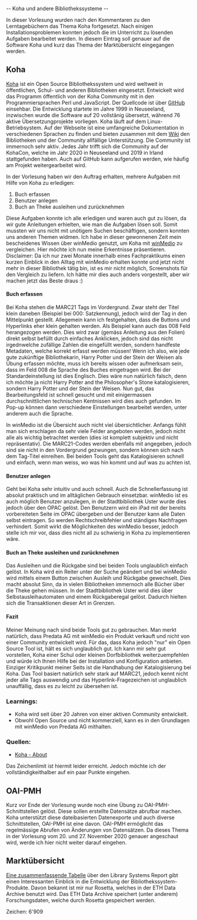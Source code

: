 -- Koha und andere Bibliothekssysteme --

In dieser Vorlesung wurden nach den Kommentaren zu den Lerntagebüchern das Thema Koha fortgesetzt. Nach einigen Installationsproblemen konnten jedoch die im Unterricht zu lösenden Aufgaben bearbeitet werden. In diesem Eintrag soll genauer auf die Software Koha  und kurz das Thema der Marktübersicht eingegangen werden.

## Koha

[Koha](https://koha-community.org/about/) ist ein Open Source Bibliothekssystem und wird weltweit in öffentlichen, Schul- und anderen Bibliotheken eingesetzt. Entwickelt wird das Programm öffentlich von der Koha Community mit in den Programmiersprachen Perl und JavaScript. Der Quellcode ist über [GitHub](https://github.com/Koha-Community/Koha/graphs/contributors) einsehbar. Die Entwicklung startete im Jahre 1999 in Neuseeland, inzwischen wurde die Software auf 20 vollstänig übersetzt, während 76 aktive Übersetzungprojekte vorliegen. Koha läuft auf dem Linux-Betriebsystem. Auf der Webseite ist eine umfangreiche Dokumentation in verschiedenen Sprachen zu finden und bieten zusammen mit dem [Wiki](https://wiki.koha-community.org/wiki/Main_Page) den Bibliotheken und der Community allfällige Unterstützung. Die Community ist immernoch sehr aktiv. Jedes Jahr trifft sich die Community auf der KohaCon, welche im Jahr 2020 in Neuseeland und 2019 in Irland stattgefunden haben. Auch auf GitHub kann aufgerufen werden, wie häufig am Projekt weitergearbeitet wird.

In der Vorlesung haben wir den Auftrag erhalten, mehrere Aufgaben mit Hilfe von Koha zu erledigen:
1. Buch erfassen
2. Benutzer anlegen
3. Buch an Theke ausleihen und zurücknehmen

Diese Aufgaben konnte ich alle erledigen und waren auch gut zu lösen, da wir gute Anleitungen erhielten, wie man die Aufgaben lösen soll. Somit mussten wir uns nicht mit unötigem Suchen beschäftigen, sondern konnten uns anderen Themen widmen. Ich habe in dieser gewonnenen Zeit mein bescheidenes Wissen über winMedio genutzt, um Koha mit [winMedio](https://www.predata.ch/de/Bibliothekssoftware/winMedionet) zu vergleichen. Hier möchte ich nun meine Erkentnisse präsentieren.
Disclaimer: Da ich nur zwei Monate innerhalb eines Fachpraktikums einen kurzen Einblick in den Alltag mit winMedio erhalten konnte und jetzt nicht mehr in dieser Bibliothek tätig bin, ist es mir nicht möglich, Screenshots für den Vergleich zu liefern. Ich hätte mir dies auch anders vorgestellt, aber wir machen jetzt das Beste draus :)

#### Buch erfassen
Bei Koha stehen die MARC21 Tags im Vordergrund. Zwar steht der Titel klein daneben (Beispiel bei 000: Satzkennung), jedoch wird der Tag in den Mittelpunkt gestellt. Allegemein kann ich festgehalten, dass die Buttons und Hyperlinks eher klein gehalten werden. Als Beispiel kann auch das 008 Feld herangezogen werden. Dies wird zwar (gemäss Anleitung aus den Folien) direkt selbst befüllt durch einfaches Anklicken, jedoch sind das nicht irgednwelche zufällige Zahlen die eingefüllt werden, sondern handfeste Metadaten, welche korrekt erfasst werden müssen! Wenn ich also, wie jede gute zukünftige Bibliothekarin, Harry Potter und der Stein der Weisen als Übung erfassen möchte, muss ich bereits wissen oder aufmerksam sein, dass im Feld 008 die Sprache des Buches eingetragen wird. Bei der Standardeinstellung ist dies Englisch. Dies wäre nun natürlich falsch, denn ich möchte ja nicht Harry Potter and the Philosopher's Stone katalogisieren, sondern Harry Potter und der Stein der Weisen. Nun gut, das Bearbeitungsfeld ist schnell gesucht und mit einigermassen durchschnittlichen technischen Kentnissen wird dies auch gefunden. Im Pop-up können dann verschiedene Einstellungen bearbeitet werden, unter anderem auch die Sprache.

In winMedio ist die Übersicht auch nicht viel übersichtlicher. Anfangs fühlt man sich erschlagen da sehr viele Felder angeboten werden, jedoch nicht alle als wichtig betrachtet werden (dies ist komplett subjektiv und nicht repräsentativ). Die MARC21-Codes werden ebenfalls mit angegeben, jedoch sind sie nicht in den Vordergrund gezwungen, sondern können sich nach dem Tag-Titel einreihen. Bei beiden Tools geht das Katalogisieren schnell und einfach, wenn man weiss, wo was hin kommt und auf was zu achten ist.

#### Benutzer anlegen
Geht bei Koha sehr intuitiv und auch schnell. Auch die Schnellerfassung ist absolut praktisch und im alltäglichen Gebrauch einsetzbar. winMedio ist es auch möglich Benutzer anzulegen, in der Stadtbibliothek Uster wurde dies jedoch über den OPAC gelöst. Den Benutzern wird ein iPad mit der bereits vorbereiteten Seite im OPAC übergeben und der Benutzer kann alle Daten selbst eintragen. So werden Rechtschreibfehler und ständiges Nachfragen verhindert. Somit wirkt die Möglichkeiten des winMedio besser, jedoch stelle ich mir vor, dass dies nicht all zu schwierig in Koha zu implementieren wäre.

#### Buch an Theke ausleihen und zurücknehmen
Das Ausleihen und die Rückgabe sind bei beiden Tools unglaublich  einfach gelöst. In Koha wird ein Reiter unter der Suche geändert und bei winMedio wird mittels einem Button zwischen Ausleih und Rückgabe gewechselt. Dies macht absolut Sinn, da in vielen Bibliotheken immernoch alle Bücher über die Theke gehen müssen. In der Stadtbibliothek Uster wrid dies über Selbstausleihautomaten und einem Rückgaberegal gelöst. Dadurch hielten sich die Transaktionen dieser Art in Grenzen.


#### Fazit
Meiner Meinung nach sind beide Tools gut zu gebrauchen. Man merkt natürlich, dass Predata AG mit winMedio ein Produkt verkauft und nicht von einer Community entwickelt wird. Für das, dass Koha jedoch "nur" ein Open Source Tool ist, hält es sich unglaublich gut. Ich kann mir sehr gut vorstellen, Koha einer Schul oder kleinen Dorfbibliothek weiterzuempfehlen und würde ich Ihnen Hilfe bei der Installation und Konfiguration anbieten. Einziger Kritikpunkt meiner Seits ist die Handhabung der Katalogisierung bei Koha. Das Tool basiert natürlich sehr stark auf MARC21, jedoch kennt nicht jeder alle Tags auswendig und das Hyperlink-Fragezeichen ist unglaublich unauffällig, dass es zu leicht zu übersehen ist.

### Learnings:
- Koha wird seit über 20 Jahren von einer aktiven Community entwickelt.
- Obwohl Open Source und nicht kommerziell, kann es in den Grundlagen mit winMedio von Predata AG mithalten.

### Quellen:
- [Koha - About](https://koha-community.org/about/)

Das Zeichenlimit ist hiermit leider erreicht. Jedoch möchte ich der vollständigkeithalber auf ein paar Punkte eingehen.

## OAI-PMH
Kurz vor Ende der Vorlesung wurde noch eine Übung zu OAI-PMH-Schnittstellen gelöst. Diese sollen erstellte Datensätze abrufbar machen. Koha unterstützt diese dateibasierten Datenexporte und auch diverse Schnittstellen, OAI-PMH ist eine davon. OAI-PMH ermöglicht das regelmässige Abrufen von Änderungen von Datensätzen. Da dieses Thema in der Vorlesung vom 20. und 27. November 2020 genauer angeschaut wird, werde ich hier nicht weiter darauf eingehen.

## Marktübersicht
[Eine zusammenfassende Tabelle](https://americanlibrariesmagazine.org/wp-content/uploads/2020/04/charts-for-2020-Library-Systems-Report.pdf) über den Library Systems Report gibt einen Interessanten Einblick in die Entwicklung der Bibliothekssystem-Produkte. Davon bekannt ist mir nur Rosetta, welches in der ETH Data Archive benutzt wird. Das ETH Data Archive speichert (unter anderem) Forschungsdaten, welche durch Rosetta gespeichert werden.


Zeichen: 6'909
